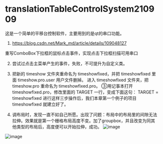 # translationTableControlSystem210909

这是一个简单的平移台控制软件，主要用到的是qt的串口功能。


1. https://blog.csdn.net/Mark_md/article/details/109048127

重写ComboBox下拉框的鼠标点击事件，实现点击下拉框扫描可用串口

2. 尝试过点击主菜单产生的事件，失败，不可提升为自定义类。
3. 把新的 timeshow 文件夹重命名为 timeshowfixed，并把 timeshowfixed 里面 timeshow.pro.user 用户文件删掉。
进入 timeshowfixed 文件夹，把 timeshow.pro 重命名为 timeshowfixed.pro。
③用记事本打开 timeshowfixed.pro，修改里面的 TARGET 一行，变成下面这句：
TARGET = timeshowfixed
进行这样三步操作后，我们本章第一个例子的项目 timeshowfixed 就建立好了。

4. 调布局时，发现一直不如自己所愿。出现了问题：布局中的布局里的间隙无法拉伸。效果就是第一个栅格布局高度不变。加了groupbox，并且改变为同其他类型的布局后，高度便可以开始拉伸，成功。
![image](https://user-images.githubusercontent.com/78476272/132862407-86f434ff-2748-4944-a236-213f7f98c96d.png)

![image](https://user-images.githubusercontent.com/78476272/132862466-c9d9b781-1851-478a-b0ec-54154e6004ab.png)

